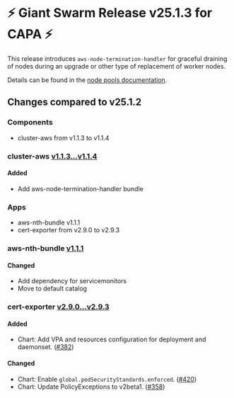# :zap: Giant Swarm Release v25.1.3 for CAPA :zap:

This release introduces `aws-node-termination-handler` for graceful draining of nodes during an upgrade or other type of replacement of worker nodes.

Details can be found in the [node pools documentation](https://docs.giantswarm.io/tutorials/fleet-management/cluster-management/node-pools/#what-happens-when-rolling-nodes).

## Changes compared to v25.1.2

### Components

- cluster-aws from v1.1.3 to v1.1.4

### cluster-aws [v1.1.3...v1.1.4](https://github.com/giantswarm/cluster-aws/compare/v1.1.3...v1.1.4)

#### Added

- Add aws-node-termination-handler bundle

### Apps

- aws-nth-bundle v1.1.1
- cert-exporter from v2.9.0 to v2.9.3

### aws-nth-bundle [v1.1.1](https://github.com/giantswarm/aws-nth-bundle/releases/tag/v1.1.1)

#### Changed

- Add dependency for servicemonitors
- Move to default catalog

### cert-exporter [v2.9.0...v2.9.3](https://github.com/giantswarm/cert-exporter/compare/v2.9.0...v2.9.3)

#### Added

- Chart: Add VPA and resources configuration for deployment and daemonset. ([#382](https://github.com/giantswarm/cert-exporter/pull/382))

#### Changed

- Chart: Enable `global.podSecurityStandards.enforced`. ([#420](https://github.com/giantswarm/cert-exporter/pull/420))
- Chart: Update PolicyExceptions to v2beta1. ([#358](https://github.com/giantswarm/cert-exporter/pull/358))
